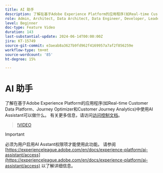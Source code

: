 ```yaml
---
title: AI 助手
description: 了解在基于Adobe Experience Platform的应用程序(如Real-time Customer Data Platform、Journey Optimizer和Customer Journey Analytics)中使用AI Assistant可以做什么。
role: Admin, Architect, Data Architect, Data Engineer, Developer, Leader, User
level: Beginner
doc-type: Feature Video
duration: 143
last-substantial-update: 2024-06-14T00:00:00Z
jira: KT-15749
source-git-commit: e3aeab8a3627b9fd962f4169957a7af2f856259e
workflow-type: tm+mt
source-wordcount: '85'
ht-degree: 15%

---
```



# AI 助手

了解在基于Adobe Experience Platform的应用程序(如Real-time Customer Data Platform、Journey Optimizer和Customer Journey Analytics)中使用AI Assistant可以做什么。 有关更多信息，请访问[访问控制文档](https://experienceleague.adobe.com/en/docs/experience-platform/ai-assistant/home)。

>[!VIDEO](https://video.tv.adobe.com/v/3429845/?learn=on)

>[!IMPORTANT]
>
> 必须为用户启用AI Asstant权限项才能使用此功能。 请参阅 [https://experienceleague.adobe.com/en/docs/experience-platform/ai-assistant/access](https://experienceleague.adobe.com/en/docs/experience-platform/ai-assistant/access) 以了解详细信息。

